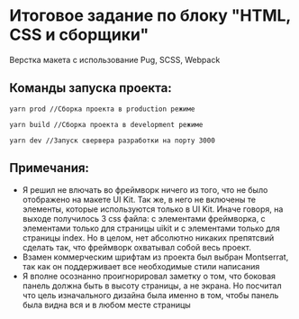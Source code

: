 # Итоговое задание по блоку "HTML, CSS и сборщики"

Верстка макета с использование Pug, SCSS, Webpack 

## Команды запуска проекта:

`yarn prod //Сборка проекта в production режиме`

`yarn build //Сборка проекта в development режиме`

`yarn dev //Запуск свервера разработки на порту 3000`

## Примечания:

- Я решил не влючать во фреймворк ничего из того, что не было отображено на макете UI Kit. Так же, в него не включены те элементы, которые используются только в UI Kit. Иначе говоря, на выходе получилось 3 css файла: с элементами фреймворка, с элементами только для страницы uikit и с элементами только для страницы index. Но в целом, нет абсолютно никаких препятсвий сделать так, что фреймворк охватывал собой весь проект.
- Взамен коммерческим шрифтам из проекта был выбран Montserrat, так как он поддерживает все необходимые стили написания
- Я вполне осознанно проигнорировал заметку о том, что боковая панель должна быть в высоту страницы, а не экрана. Но посчитал что цель изначального дизайна была именно в том, чтобы панель была видна вся и в любом месте страницы
